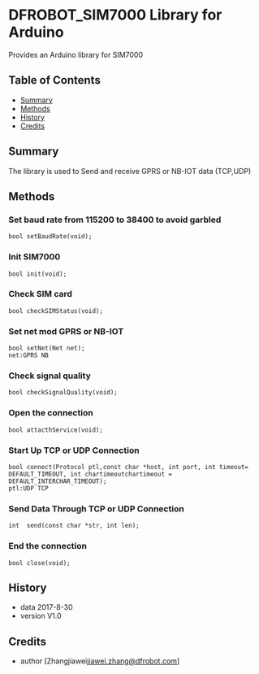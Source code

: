 # DFROBOT_SIM7000 Library for Arduino
Provides an Arduino library for SIM7000
## Table of Contents

* [Summary](#summary)
* [Methods](#methods)
* [History](#history)
* [Credits](#credits)
<snippet>
<content>

## Summary
The library is used to Send and receive GPRS or NB-IOT data (TCP,UDP)

## Methods

### Set baud rate from 115200 to 38400 to avoid garbled
 
    bool setBaudRate(void);
    
### Init SIM7000
   
    bool init(void);

### Check SIM card

    bool checkSIMStatus(void);
    
### Set net mod GPRS or NB-IOT

    bool setNet(Net net);
    net:GPRS NB

### Check signal quality
   
    bool checkSignalQuality(void);
   
### Open the connection
    
    bool attacthService(void);

### Start Up TCP or UDP Connection

    bool connect(Protocol ptl,const char *host, int port, int timeout= DEFAULT_TIMEOUT, int chartimeoutchartimeout = DEFAULT_INTERCHAR_TIMEOUT);
    ptl:UDP TCP
    
### Send Data Through TCP or UDP Connection

    int  send(const char *str, int len);

### End the connection

    bool close(void);

## History

- data 2017-8-30
- version V1.0

## Credits

- author [Zhangjiawei<jiawei.zhang@dfrobot.com>]
